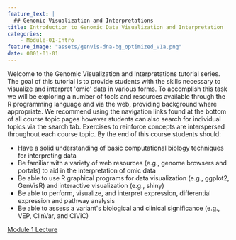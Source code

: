 ```yaml
---
feature_text: |
  ## Genomic Visualization and Interpretations
title: Introduction to Genomic Data Visualization and Interpretation
categories:
    - Module-01-Intro
feature_image: "assets/genvis-dna-bg_optimized_v1a.png"
date: 0001-01-01
---
```


Welcome to the Genomic Visualization and Interpretations tutorial series. The goal of this tutorial is to provide students with the skills necessary to visualize and interpret 'omic' data in various forms. To accomplish this task we will be exploring a number of tools and resources available through the R programming language and via the web, providing background where appropriate. We recommend using the navigation links found at the bottom of all course topic pages however students can also search for individual topics via the search tab. Exercises to reinforce concepts are interspersed throughout each course topic. By the end of this course students should:

* Have a solid understanding of basic computational biology techniques for interpreting data
* Be familiar with a variety of web resources (e.g., genome browsers and portals) to aid in the interpretation of omic data
* Be able to use R graphical programs for data visualization (e.g., ggplot2, GenVisR) and interactive visualization (e.g., shiny)
* Be able to perform, visualize, and interpret expression, differential expression and pathway analysis
* Be able to assess a variant's biological and clinical significance (e.g., VEP, ClinVar, and CIViC)

[Module 1 Lecture](https://github.com/griffithlab/gen-viz-lectures/raw/master/GenViz_Module1_Lecture.pdf)
